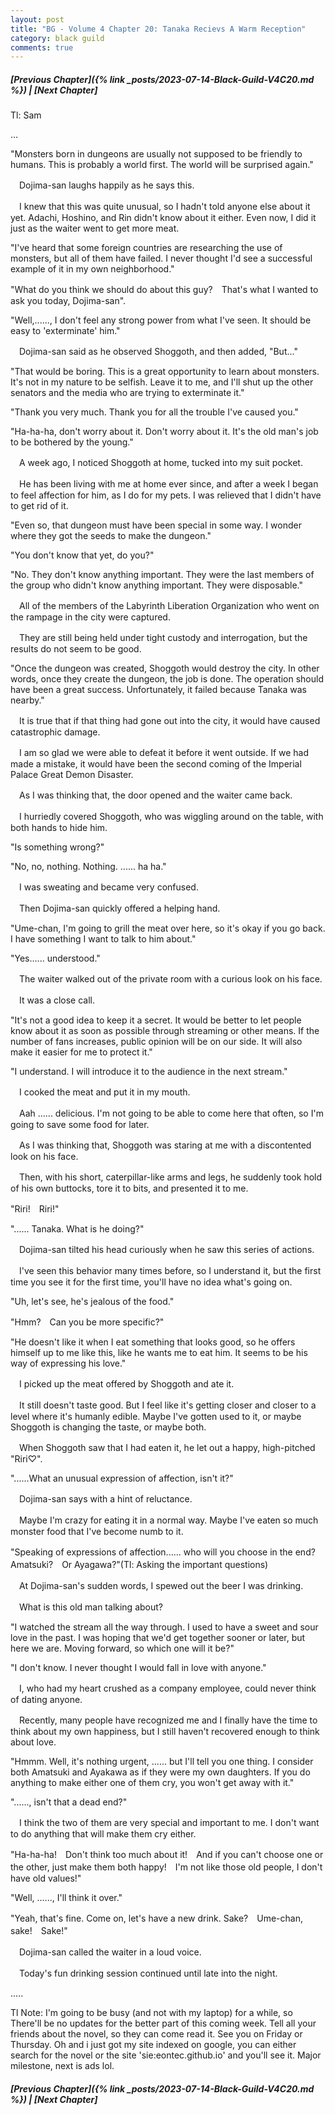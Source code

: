 ```yaml
---
layout: post
title: "BG - Volume 4 Chapter 20: Tanaka Recievs A Warm Reception"
category: black guild
comments: true
---
```


##### [Previous Chapter]({% link _posts/2023-07-14-Black-Guild-V4C20.md %}) \| [Next Chapter]


Tl: Sam

…


"Monsters born in dungeons are usually not supposed to be friendly to humans. This is probably a world first. The world will be surprised again."


　Dojima-san laughs happily as he says this.

　I knew that this was quite unusual, so I hadn't told anyone else about it yet. Adachi, Hoshino, and Rin didn't know about it either. Even now, I did it just as the waiter went to get more meat.
<!--more-->   

"I've heard that some foreign countries are researching the use of monsters, but all of them have failed. I never thought I'd see a successful example of it in my own neighborhood."

"What do you think we should do about this guy?　That's what I wanted to ask you today, Dojima-san".

"Well,......, I don't feel any strong power from what I've seen.  It should be easy to 'exterminate' him."


　Dojima-san said as he observed Shoggoth, and then added, "But..."

"That would be boring. This is a great opportunity to learn about monsters. It's not in my nature to be selfish. Leave it to me, and I'll shut up the other senators and the media who are trying to exterminate it."

"Thank you very much. Thank you for all the trouble I've caused you."

"Ha-ha-ha, don't worry about it. Don't worry about it. It's the old man's job to be bothered by the young."


　A week ago, I noticed Shoggoth at home, tucked into my suit pocket.

　He has been living with me at home ever since, and after a week I began to feel affection for him, as I do for my pets. I was relieved that I didn't have to get rid of it.


"Even so, that dungeon must have been special in some way. I wonder where they got the seeds to make the dungeon."

"You don't know that yet, do you?"

"No. They don't know anything important. They were the last members of the group who didn't know anything important. They were disposable."


　All of the members of the Labyrinth Liberation Organization who went on the rampage in the city were captured.

　They are still being held under tight custody and interrogation, but the results do not seem to be good.


"Once the dungeon was created, Shoggoth would destroy the city. In other words, once they create the dungeon, the job is done. The operation should have been a great success. Unfortunately, it failed because Tanaka was nearby."


　It is true that if that thing had gone out into the city, it would have caused catastrophic damage.

　I am so glad we were able to defeat it before it went outside. If we had made a mistake, it would have been the second coming of the Imperial Palace Great Demon Disaster.


　As I was thinking that, the door opened and the waiter came back.

　I hurriedly covered Shoggoth, who was wiggling around on the table, with both hands to hide him.


"Is something wrong?"

"No, no, nothing. Nothing. ...... ha ha."


　I was sweating and became very confused.

　Then Dojima-san quickly offered a helping hand.


"Ume-chan, I'm going to grill the meat over here, so it's okay if you go back. I have something I want to talk to him about."

"Yes...... understood."


　The waiter walked out of the private room with a curious look on his face.

　It was a close call.


"It's not a good idea to keep it a secret. It would be better to let people know about it as soon as possible through streaming or other means. If the number of fans increases, public opinion will be on our side. It will also make it easier for me to protect it."

"I understand. I will introduce it to the audience in the next stream."


　I cooked the meat and put it in my mouth.

　Aah ...... delicious. I'm not going to be able to come here that often, so I'm going to save some food for later.


　As I was thinking that, Shoggoth was staring at me with a discontented look on his face.

　Then, with his short, caterpillar-like arms and legs, he suddenly took hold of his own buttocks, tore it to bits, and presented it to me.


"Riri!　Riri!"

"...... Tanaka. What is he doing?"


　Dojima-san tilted his head curiously when he saw this series of actions.

　I've seen this behavior many times before, so I understand it, but the first time you see it for the first time, you'll have no idea what's going on.


"Uh, let's see, he's jealous of the food."

"Hmm?　Can you be more specific?"

"He doesn't like it when I eat something that looks good, so he offers himself up to me like this, like he wants me to eat him. It seems to be his way of expressing his love."


　I picked up the meat offered by Shoggoth and ate it.

　It still doesn't taste good. But I feel like it's getting closer and closer to a level where it's humanly edible. Maybe I've gotten used to it, or maybe Shoggoth is changing the taste, or maybe both.


　When Shoggoth saw that I had eaten it, he let out a happy, high-pitched "Riri♡".


"......What an unusual expression of affection, isn't it?"


　Dojima-san says with a hint of reluctance.

　Maybe I'm crazy for eating it in a normal way. Maybe I've eaten so much monster food that I've become numb to it.


"Speaking of expressions of affection...... who will you choose in the end?　Amatsuki?　Or Ayagawa?"(Tl: Asking the important questions)


　At Dojima-san's sudden words, I spewed out the beer I was drinking.

　What is this old man talking about?

"I watched the stream all the way through. I used to have a sweet and sour love in the past. I was hoping that we'd get together sooner or later, but here we are. Moving forward, so which one will it be?"

"I don't know. I never thought I would fall in love with anyone."


　I, who had my heart crushed as a company employee, could never think of dating anyone.

　Recently, many people have recognized me and I finally have the time to think about my own happiness, but I still haven't recovered enough to think about love.


"Hmmm. Well, it's nothing urgent, ...... but I'll tell you one thing. I consider both Amatsuki and Ayakawa as if they were my own daughters. If you do anything to make either one of them cry, you won't get away with it."

"......, isn't that a dead end?"


　I think the two of them are very special and important to me. I don't want to do anything that will make them cry either.


"Ha-ha-ha!　Don't think too much about it!　And if you can't choose one or the other, just make them both happy!　I'm not like those old people, I don't have old values!"

"Well, ......, I'll think it over."

"Yeah, that's fine. Come on, let's have a new drink. Sake?　Ume-chan, sake!　Sake!"


　Dojima-san called the waiter in a loud voice.

　Today's fun drinking session continued until late into the night.



.....


Tl Note: I'm going to be busy (and not with my laptop) for a while, so There'll be no updates for the better part of this coming week. Tell all your friends about the novel, so they can come read it. See you on Friday or Thursday. Oh and i just got my site indexed on google, you can either search for the novel or the site 'sie:eontec.github.io' and you'll see it. Major milestone, next is ads lol.



##### [Previous Chapter]({% link _posts/2023-07-14-Black-Guild-V4C20.md %}) \| [Next Chapter]